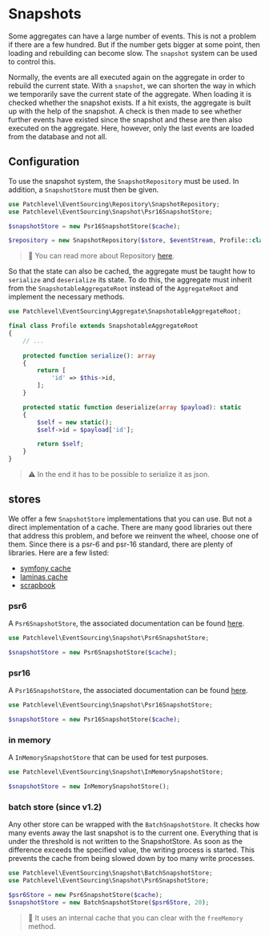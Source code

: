 # Snapshots

Some aggregates can have a large number of events. 
This is not a problem if there are a few hundred. 
But if the number gets bigger at some point, then loading and rebuilding can become slow. 
The `snapshot` system can be used to control this.

Normally, the events are all executed again on the aggregate in order to rebuild the current state. 
With a `snapshot`, we can shorten the way in which we temporarily save the current state of the aggregate.
When loading it is checked whether the snapshot exists. 
If a hit exists, the aggregate is built up with the help of the snapshot. 
A check is then made to see whether further events have existed since the snapshot 
and these are then also executed on the aggregate. 
Here, however, only the last events are loaded from the database and not all.

## Configuration

To use the snapshot system, the `SnapshotRepository` must be used. 
In addition, a `SnapshotStore` must then be given.

```php
use Patchlevel\EventSourcing\Repository\SnapshotRepository;
use Patchlevel\EventSourcing\Snapshot\Psr16SnapshotStore;

$snapshotStore = new Psr16SnapshotStore($cache);

$repository = new SnapshotRepository($store, $eventStream, Profile::class, $snapshotStore);
```

> :book: You can read more about Repository [here](./repository.md).

So that the state can also be cached, the aggregate must be taught how to `serialize` and `deserialize` its state.
To do this, the aggregate must inherit from the `SnapshotableAggregateRoot`
instead of the `AggregateRoot` and implement the necessary methods.

```php
use Patchlevel\EventSourcing\Aggregate\SnapshotableAggregateRoot;

final class Profile extends SnapshotableAggregateRoot
{
    // ...
    
    protected function serialize(): array
    {
        return [
            'id' => $this->id,
        ];
    }

    protected static function deserialize(array $payload): static
    {
        $self = new static();
        $self->id = $payload['id'];

        return $self;
    }
}
```

> :warning: In the end it has to be possible to serialize it as json.

## stores

We offer a few `SnapshotStore` implementations that you can use.
But not a direct implementation of a cache. 
There are many good libraries out there that address this problem, 
and before we reinvent the wheel, choose one of them. 
Since there is a psr-6 and psr-16 standard, there are plenty of libraries. 
Here are a few listed:

* [symfony cache](https://symfony.com/doc/current/components/cache.html)
* [laminas cache](https://docs.laminas.dev/laminas-cache/)
* [scrapbook](https://www.scrapbook.cash/)

### psr6

A `Psr6SnapshotStore`, the associated documentation can be found [here](https://www.php-fig.org/psr/psr-6/).

```php
use Patchlevel\EventSourcing\Snapshot\Psr6SnapshotStore;

$snapshotStore = new Psr6SnapshotStore($cache);
```

### psr16

A `Psr16SnapshotStore`, the associated documentation can be found [here](https://www.php-fig.org/psr/psr-16/).

```php
use Patchlevel\EventSourcing\Snapshot\Psr16SnapshotStore;

$snapshotStore = new Psr16SnapshotStore($cache);
```

### in memory

A `InMemorySnapshotStore` that can be used for test purposes.

```php
use Patchlevel\EventSourcing\Snapshot\InMemorySnapshotStore;

$snapshotStore = new InMemorySnapshotStore();
```

### batch store (since v1.2)

Any other store can be wrapped with the `BatchSnapshotStore`. 
It checks how many events away the last snapshot is to the current one. 
Everything that is under the threshold is not written to the SnapshotStore. 
As soon as the difference exceeds the specified value, the writing process is started.
This prevents the cache from being slowed down by too many write processes.

```php
use Patchlevel\EventSourcing\Snapshot\BatchSnapshotStore;
use Patchlevel\EventSourcing\Snapshot\Psr6SnapshotStore;

$psr6Store = new Psr6SnapshotStore($cache);
$snapshotStore = new BatchSnapshotStore($psr6Store, 20);
```

> :book: It uses an internal cache that you can clear with the `freeMemory` method.